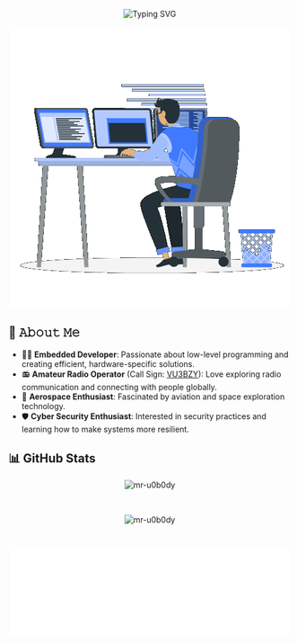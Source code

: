 <p align="center"><img src="https://readme-typing-svg.demolab.com?font=Fira+Code&size=32&pause=1000&color=7AA2F7&center=true&vCenter=true&width=435&lines=Hi+%F0%9F%91%8B%2C+I'm+Dharun" alt="Typing SVG" /></p>

<p align="center">
  <img src="assets/Animated_Dev.gif" alt="Animated Dev" width="500"/>
</p>

## :book: 𝙰𝚋𝚘𝚞𝚝 𝙼𝚎

- 👨‍💻 **Embedded Developer**: Passionate about low-level programming and creating efficient, hardware-specific solutions.
- 📻 **Amateur Radio Operator** (Call Sign: [VU3BZY]()): Love exploring radio communication and connecting with people globally.
- 🚀 **Aerospace Enthusiast**: Fascinated by aviation and space exploration technology.
- 🛡️ **Cyber Security Enthusiast**: Interested in security practices and learning how to make systems more resilient.


## 📊 GitHub Stats
<p align="center"><img src="https://github-readme-stats.vercel.app/api?username=mr-u0b0dy&show_icons=true&theme=tokyonight&locale=en" alt="mr-u0b0dy" /></p>

<br>

<p align="center"><img src="https://github-readme-streak-stats.herokuapp.com/?user=mr-u0b0dy&theme=tokyonight" alt="mr-u0b0dy" /></p>

<br>

<p align="center"><img src="assets/metrics.svg" alt="Metrics" width="500">
